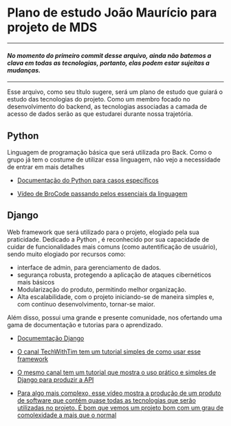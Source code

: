 # Plano de estudo João Maurício para projeto de MDS
---
#### *No momento do primeiro commit desse arquivo, ainda não batemos a clava em todas as tecnologias, portanto, elas podem estar sujeitas a mudanças.*

---

Esse arquivo, como seu título sugere, será um plano de estudo que guiará o estudo das tecnologias do projeto. Como um membro focado no desenvolvimento do backend, as tecnologias associadas a camada de acesso de dados serão as que estudarei durante nossa trajetória.


## Python

Linguagem de programação básica que será utilizada pro Back. Como o grupo já tem o costume de utilizar essa linguagem, não vejo a necessidade de entrar em mais detalhes

- [Documentação do Python para casos específicos](https://docs.python.org/3/)

- [Vídeo de BroCode passando pelos essenciais da linguagem](https://youtu.be/ix9cRaBkVe0?si=fcPk2Zi2TFbgTOX5)


## Django

Web framework que será utilizado para o projeto, elogiado pela sua praticidade. Dedicado a Python , é reconhecido por sua capacidade de cuidar de funcionalidades mais comuns (como autentificação de usuário), sendo muito elogiado por recursos como:

- interface de admin, para gerenciamento de dados.
- segurança robusta, protegendo a aplicação de ataques cibernéticos mais básicos
- Modularização do produto, permitindo melhor organização.
- Alta escalabilidade, com o projeto iniciando-se de maneira simples e, com contínuo desenvolvimento, tornar-se maior.

Além disso, possui uma grande e presente comunidade, nos ofertando uma gama de documentação e tutorias para o aprendizado.

- [Documemtação Django](https://docs.djangoproject.com/en/5.1/)

- [O canal TechWithTim tem um tutorial simples de como usar esse framework](https://youtu.be/nGIg40xs9e4?si=QHrYHgUZ3D94mUk-)

- [O mesmo canal tem um tutorial que mostra o uso prático e simples de Django para produzir a API](https://youtu.be/t-uAgI-AUxc?si=RPBgUBxiVI3YRqxk)

- [Para algo mais complexo, esse vídeo mostra a produção de um produto de software que contém quase todas as tecnologias que serão utilizadas no projeto. É bom que vemos um projeto bom com um grau de comolexidade a mais que o normal](https://youtu.be/c-QsfbznSXI?si=J_iiAcmL_fQZjD3g)